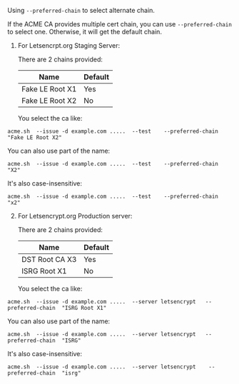Using `--preferred-chain` to select alternate chain.

If the ACME CA provides multiple cert chain, you can use `--preferred-chain` to select one. Otherwise, it will get the default chain.

1. For Letsencrpt.org Staging Server:

    There are 2 chains provided:

    |   Name            |  Default  |
    |-------------------|-----------|
    |   Fake LE Root X1 | Yes       |
    |   Fake LE Root X2 |   No     |

    You select the ca like:
```
acme.sh  --issue -d example.com .....  --test    --preferred-chain  "Fake LE Root X2"
```

You can also use part of the name:

```
acme.sh  --issue -d example.com .....  --test    --preferred-chain  "X2"
```

It's also case-insensitive:

```
acme.sh  --issue -d example.com .....  --test    --preferred-chain  "x2"
```


2. For Letsencrypt.org Production server:

    There are 2 chains provided:

    |   Name            |  Default  |
    |-------------------|-----------|
    |   DST Root CA X3 | Yes       |
    |   ISRG Root X1 |   No     |

    You select the ca like:
```
acme.sh  --issue -d example.com .....  --server letsencrypt   --preferred-chain  "ISRG Root X1"
```


You can also use part of the name:

```
acme.sh  --issue -d example.com .....  --server letsencrypt   --preferred-chain  "ISRG"
```

It's also case-insensitive:

```
acme.sh  --issue -d example.com .....  --server letsencrypt    --preferred-chain  "isrg"
```


